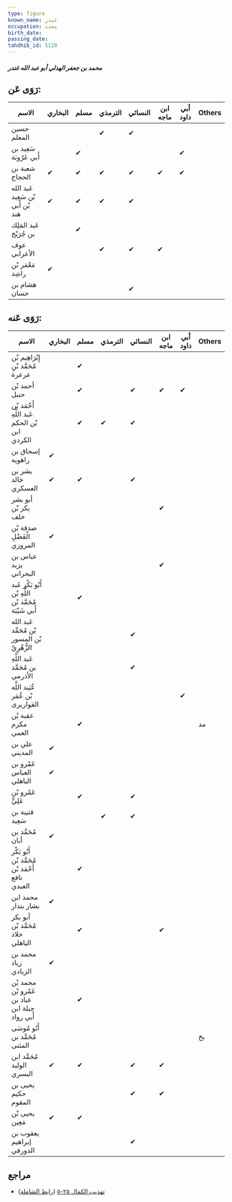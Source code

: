 ```yaml
---
type: figure
known_name: غندر
occupation: محدث
birth_date:
passing_date:
tahdhib_id: 5120
---
```

##### محمد بن جعفر الهذلي أبو عبد الله غندر

## رَوَى عَن:
| الاسم                             | البخاري | مسلم | الترمذي | النسائي | ابن ماجه | أبي داود | Others |
| --------------------------------- | ------- | ---- | ------- | ------- | -------- | -------- | ------ |
| حسين المعلم                       |         |      | ✔       | ✔       |          |          |        |
| سَعِيد بن أَبي عَرُوبَة           |         | ✔    |         |         |          | ✔        |        |
| شعبة بن الحجاج                    | ✔       | ✔    | ✔       | ✔       | ✔        | ✔        |        |
| عَبد الله بْن سَعِيد بْن أَبي هند | ✔       | ✔    | ✔       | ✔       |          |          |        |
| عَبد المَلِك بن جُرَيْج           |         | ✔    |         |         |          |          |        |
| عوف الأعرابي                      |         |      | ✔       | ✔       | ✔        |          |        |
| مَعْمَر بْن راشِد                 | ✔       |      |         |         |          |          |        |
| هشام بن حسان                      |         |      |         | ✔       |          |          |        |
## رَوَى عَنه:
| الاسم                                                  | البخاري | مسلم | الترمذي | النسائي | ابن ماجه | أبي داود | Others |
| ------------------------------------------------------ | ------- | ---- | ------- | ------- | -------- | -------- | ------ |
| إِبْرَاهِيم بْن مُحَمَّد بْنِ عرعرة                    |         | ✔    |         |         |          |          |        |
| أحمد بْن حنبل                                          |         | ✔    |         | ✔       | ✔        | ✔        |        |
| أَحْمَد بْن عَبد اللَّهِ بْن الحكم ابن الكردي          |         | ✔    | ✔       | ✔       |          |          |        |
| إسحاق بن راهويه                                        | ✔       |      |         |         |          |          |        |
| بشر بن خالد العسكري                                    | ✔       | ✔    |         | ✔       |          |          |        |
| أبو بشر بكر بْن خلف                                    |         |      |         |         | ✔        |          |        |
| صدقة بْن الْفَضْلِ المروزي                             | ✔       |      |         |         |          |          |        |
| عباس بن يزيد البحراني                                  |         |      |         |         | ✔        |          |        |
| أَبُو بَكْر عَبد اللَّهِ بْن مُحَمَّد بْن أَبي شَيْبَة |         | ✔    |         |         |          |          |        |
| عَبد الله بْن مُحَمَّد بْن المسور الزُّهْرِيّ          |         |      |         | ✔       |          |          |        |
| عَبد اللَّهِ بن مُحَمَّد الأذرمي                       |         |      |         | ✔       |          |          |        |
| عُبَيد اللَّه بْن عُمَر القواريرى                      |         |      |         |         |          | ✔        |        |
| عقبة بْن مكرم العمي                                    |         | ✔    |         |         |          |          | مد     |
| علي بن المديني                                         | ✔       |      |         |         |          |          |        |
| عَمْرو بن العباس الباهلي                               | ✔       |      |         |         |          |          |        |
| عَمْرو بْن عَلِيٍّ                                     |         | ✔    |         | ✔       |          |          |        |
| قتيبة بن سَعِيد                                        |         |      | ✔       | ✔       |          |          |        |
| مُحَمَّد بن أبان                                       | ✔       |      |         |         |          |          |        |
| أَبُو بَكْر مُحَمَّد بْن أَحْمَد بْن نافع العبدي       |         | ✔    |         |         |          |          |        |
| محمد ابن بشار بندار                                    | ✔       |      |         |         |          |          |        |
| أبو بكر مُحَمَّد بْن خلاد الباهلي                      |         | ✔    |         |         | ✔        |          |        |
| محمد بن زياد الزيادي                                   | ✔       |      |         |         |          |          |        |
| محمد بْن عَمْرو بْن عباد بن جبلة ابن أَبي رواد         |         | ✔    |         |         |          |          |        |
| أَبُو مُوسَى مُحَمَّد بن المثنى                        |         |      |         |         |          |          | بخ     |
| مُحَمَّد ابن الوليد البسري                             | ✔       | ✔    |         | ✔       | ✔        |          |        |
| يحيى بن حكيم المقوم                                    |         |      |         | ✔       | ✔        |          |        |
| يحيى بْن مَعِين                                        | ✔       | ✔    |         |         |          |          |        |
| يعقوب بن إبراهيم الدورقي                               |         |      |         | ✔       |          |          |        |
## مراجع
- [تهذيب الكمال ٢٥-٥](obsidian://open?vault=Tahdhib-al-Kamal&file=Figures/٥١٢٠-محمد%20بن%20جعفر%20الهذلي%20أبو%20عبد%20الله%20غندر) ([رابط الشاملة](https://shamela.ws/book/3722/13098))